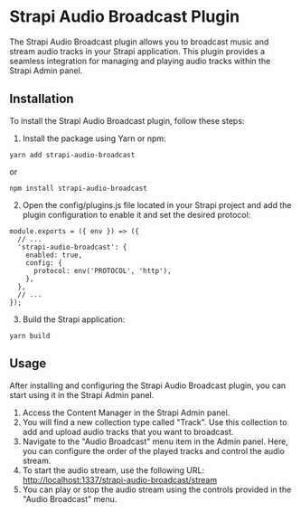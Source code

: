 # Strapi Audio Broadcast Plugin

The Strapi Audio Broadcast plugin allows you to broadcast music and stream audio tracks in your Strapi application. This plugin provides a seamless integration for managing and playing audio tracks within the Strapi Admin panel.

## Installation

To install the Strapi Audio Broadcast plugin, follow these steps:

1. Install the package using Yarn or npm:

```
yarn add strapi-audio-broadcast
```

or

```
npm install strapi-audio-broadcast
```

2. Open the config/plugins.js file located in your Strapi project and add the plugin configuration to enable it and set the desired protocol:

```
module.exports = ({ env }) => ({
  // ...
  'strapi-audio-broadcast': {
    enabled: true,
    config: {
      protocol: env('PROTOCOL', 'http'),
    },
  },
  // ...
});
```

3. Build the Strapi application:

`yarn build`

## Usage

After installing and configuring the Strapi Audio Broadcast plugin, you can start using it in the Strapi Admin panel.

1. Access the Content Manager in the Strapi Admin panel.
2. You will find a new collection type called "Track". Use this collection to add and upload audio tracks that you want to broadcast.
3. Navigate to the "Audio Broadcast" menu item in the Admin panel. Here, you can configure the order of the played tracks and control the audio stream.
4. To start the audio stream, use the following URL: [http://localhost:1337/strapi-audio-broadcast/stream](http://localhost:1337/strapi-audio-broadcast/stream)
5. You can play or stop the audio stream using the controls provided in the "Audio Broadcast" menu.
